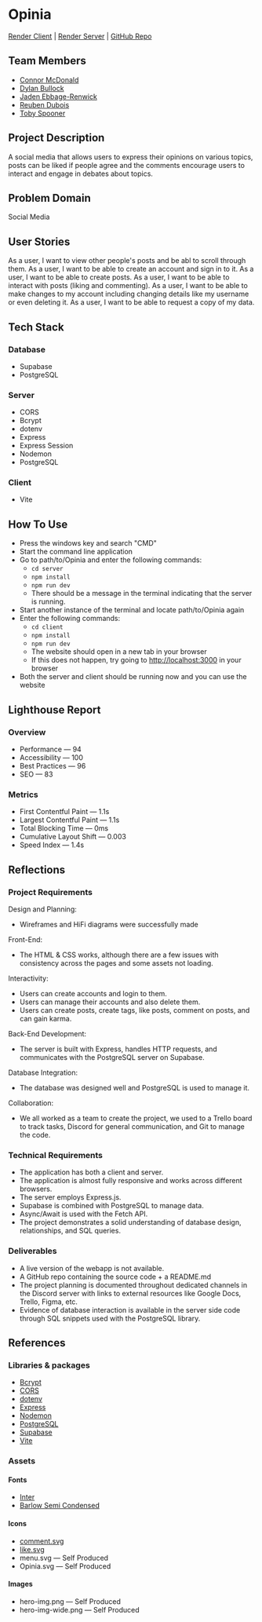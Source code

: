 # Opinia

[Render Client](https://opinia-f4lk.onrender.com) |
[Render Server](https://opinia-1z72.onrender.com) |
[GitHub Repo](https://github.com/TobySpooner/Opinia)

## Team Members

- [Connor McDonald](https://github.com/OCSYT)
- [Dylan Bullock](https://github.com/DylanBk)
- [Jaden Ebbage-Renwick](https://github.com/jser7)
- [Reuben Dubois](https://github.com/RoobnAccessCreative)
- [Toby Spooner](https://github.com/TobySpooner)

## Project Description

A social media that allows users to express their opinions on various topics, posts can be liked if people agree and the comments encourage users to interact and engage in debates about topics.

## Problem Domain

Social Media

## User Stories

As a user, I want to view other people's posts and be abl to scroll through them.
As a user, I want to be able to create an account and sign in to it.
As a user, I want to be able to create posts.
As a user, I want to be able to interact with posts (liking and commenting).
As a user, I want to be able to make changes to my account including changing details like my username or even deleting it.
As a user, I want to be able to request a copy of my data.

## Tech Stack

### Database

- Supabase
- PostgreSQL

### Server

- CORS
- Bcrypt
- dotenv
- Express
- Express Session
- Nodemon
- PostgreSQL

### Client

- Vite

## How To Use

- Press the windows key and search "CMD"
- Start the command line application
- Go to path/to/Opinia and enter the following commands:
  - `cd server`
  - `npm install`
  - `npm run dev`
  - There should be a message in the terminal indicating that the server is running.
- Start another instance of the terminal and locate path/to/Opinia again
- Enter the following commands:
  - `cd client`
  - `npm install`
  - `npm run dev`
  - The website should open in a new tab in your browser
  - If this does not happen, try going to [http://localhost:3000](http://localhost:3000) in your browser
- Both the server and client should be running now and you can use the website

## Lighthouse Report

### Overview

- Performance — 94
- Accessibility — 100
- Best Practices — 96
- SEO — 83

### Metrics

- First Contentful Paint — 1.1s
- Largest Contentful Paint — 1.1s
- Total Blocking Time — 0ms
- Cumulative Layout Shift — 0.003
- Speed Index — 1.4s

## Reflections

### Project Requirements

Design and Planning:

- Wireframes and HiFi diagrams were successfully made

Front-End:

- The HTML & CSS works, although there are a few issues with consistency across the pages and some assets not loading.

Interactivity:

- Users can create accounts and login to them.
- Users can manage their accounts and also delete them.
- Users can create posts, create tags, like posts, comment on posts, and can gain karma.

Back-End Development:

- The server is built with Express, handles HTTP requests, and communicates with the PostgreSQL server on Supabase.

Database Integration:

- The database was designed well and PostgreSQL is used to manage it.

Collaboration:

- We all worked as a team to create the project, we used to a Trello board to track tasks, Discord for general communication, and Git to manage the code.

### Technical Requirements

- The application has both a client and server.
- The application is almost fully responsive and works across different browsers.
- The server employs Express.js.
- Supabase is combined with PostgreSQL to manage data.
- Async/Await is used with the Fetch API.
- The project demonstrates a solid understanding of database design, relationships, and SQL queries.

### Deliverables

- A live version of the webapp is not available.
- A GitHub repo containing the source code + a README.md
- The project planning is documented throughout dedicated channels in the Discord server with links to external resources like Google Docs, Trello, Figma, etc.
- Evidence of database interaction is available in the server side code through SQL snippets used with the PostgreSQL library.

## References

### Libraries & packages

- [Bcrypt](https://github.com/kelektiv/node.bcrypt.js#readme)
- [CORS](https://github.com/expressjs/cors#readme)
- [dotenv](https://github.com/motdotla/dotenv#readme)
- [Express](https://expressjs.com)
- [Nodemon](https://nodemon.io)
- [PostgreSQL](https://www.postgresql.org)
- [Supabase](https://supabase.com)
- [Vite](https://vite.dev)

### Assets

#### Fonts

- [Inter](https://fonts.google.com/specimen/Inter?query=inter)
- [Barlow Semi Condensed](https://fonts.google.com/specimen/Barlow+Semi+Condensed)

#### Icons

- [comment.svg](https://fonts.google.com/icons?icon.query=comment&selected=Material+Symbols+Outlined:chat:FILL@0;wght@400;GRAD@0;opsz@24&icon.size=24&icon.color=%23000)
- [like.svg](https://fonts.google.com/icons?icon.query=heart&selected=Material+Symbols+Outlined:favorite:FILL@0;wght@400;GRAD@0;opsz@24&icon.size=24&icon.color=%23000)
- menu.svg — Self Produced
- Opinia.svg — Self Produced

#### Images

- hero-img.png — Self Produced
- hero-img-wide.png — Self Produced
